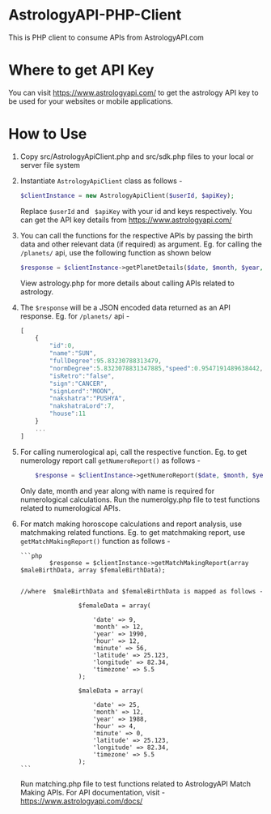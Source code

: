 # AstrologyAPI-PHP-Client

This is PHP client to consume APIs from AstrologyAPI.com

# Where to get API Key

You can visit https://www.astrologyapi.com/ to get the astrology API key to be used for your websites or
mobile applications.

# How to Use

1.  Copy src/AstrologyApiClient.php and src/sdk.php files to your local or server file system
2.  Instantiate `AstrologyApiClient` class as follows -

    ```php
    $clientInstance = new AstrologyApiClient($userId, $apiKey);
    ```

    Replace `$userId` and ` $apiKey` with your id and keys respectively.
    You can get the API key details from https://www.astrologyapi.com/

3.  You can call the functions for the respective APIs by passing the birth data and other relevant data (if required) as argument. Eg. for calling the `/planets/` api, use the following function as shown below

    ```php
    $response = $clientInstance->getPlanetDetails($date, $month, $year, $hour, $min, $lat, $lon, $tzone);

    ```

    View astrology.php for more details about calling APIs related to astrology.

4.  The `$response` will be a JSON encoded data returned as an API response. Eg. for `/planets/` api -
    ```js
    [
        {
            "id":0,
            "name":"SUN",
            "fullDegree":95.83230788313479,
            "normDegree":5.8323078831347885,"speed":0.9547191489638442,
            "isRetro":"false",
            "sign":"CANCER",
            "signLord":"MOON",
            "nakshatra":"PUSHYA",
            "nakshatraLord":7,
            "house":11
        }
        ...
    ]
    ```
5.  For calling numerological api, call the respective function. Eg. to get numerology report call `getNumeroReport()` as follows -

    ```php
        $response = $clientInstance->getNumeroReport($date, $month, $year, $name);

    ```

    Only date, month and year along with name is required for numerological calculations.
    Run the numerolgy.php file to test functions related to numerological APIs.

6.  For match making horoscope calculations and report analysis, use matchmaking related functions. Eg. to get matchmaking report, use `getMatchMakingReport()` function as follows -

        ```php
                $response = $clientInstance->getMatchMakingReport(array $maleBirthData, array $femaleBirthData);


        //where  $maleBirthData and $femaleBirthData is mapped as follows -

                        $femaleData = array(

                            'date' => 9,
                            'month' => 12,
                            'year' => 1990,
                            'hour' => 12,
                            'minute' => 56,
                            'latitude' => 25.123,
                            'longitude' => 82.34,
                            'timezone' => 5.5
                        );

                        $maleData = array(

                            'date' => 25,
                            'month' => 12,
                            'year' => 1988,
                            'hour' => 4,
                            'minute' => 0,
                            'latitude' => 25.123,
                            'longitude' => 82.34,
                            'timezone' => 5.5
                        );
        ```

    Run matching.php file to test functions related to AstrologyAPI Match Making APIs.
    For API documentation, visit - https://www.astrologyapi.com/docs/
